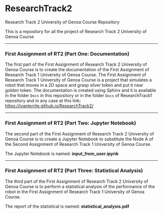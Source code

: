 # ResearchTrack2
Research Track 2 University of Genoa Course Repository

This is a repository for all the project of Research Track 2 University of Genoa Course

----------------------------------------------------------------------------------
### First Assignment of RT2 (Part One: Documentation)
The first part of the First Assignment of Research Track 2 University of Genoa Course is to create the documentation of the First Assignment of Research Track 
1 University of Genoa Course. The First Assignment of Research Track 1 University of Genoa Course is a project that simulates a robot that moves in a 2D space 
and grasp silver token and put it near golden token.
The documentation is created using Sphinx and it is available in the folder `Docs` in this repository or in  the folder `Docs` of ResearchTrack1 repository and in any case at this link: <a href="https://ivanterrile.github.io/ResearchTrack2/">https://ivanterrile.github.io/ResearchTrack2/</a>

----------------------------------------------------------------------------------
### First Assignment of RT2 (Part Two: Jupyter Notebook)

The second part of the First Assignment of Research Track 2 University of Genoa Course is to create a Jupyter Notebook to substitute the Node A of the Second Assignment of Research Track 1 University of Genoa Course.

The Jupyter Notebook is named: **input_from_user.ipynb**

----------------------------------------------------------------------------------
### First Assignment of RT2 (Part Three: Statistical Analysis)
The third part of the First Assignment of Research Track 2 University of Genoa Course is to perform a statistical analysis of the performance of the robot in the First Assignment of Research Track 1 University of Genoa Course.

The report of the statistical is named: **statistical_analysis.pdf**
